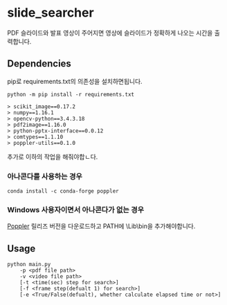 # slide_searcher

PDF 슬라이드와 발표 영상이 주어지면 영상에 슬라이드가 정확하게 나오는 시간을 출력합니다.

## Dependencies

pip로 requirements.txt의 의존성을 설치하면됩니다.

```shell
python -m pip install -r requirements.txt
```

```
> scikit_image==0.17.2
> numpy==1.16.1
> opencv-python==3.4.3.18
> pdf2image==1.16.0
> python-pptx-interface==0.0.12
> comtypes==1.1.10
> poppler-utils==0.1.0
```

추가로 이하의 작업을 해줘야합ㄴ다.

### 아나콘다를 사용하는 경우
```
conda install -c conda-forge poppler
```

### Windows 사용자이면서 아나콘다가 없는 경우
[Poppler](https://github.com/oschwartz10612/poppler-windows) 릴리즈 버전을 다운로드하고 PATH에 \Lib\bin을 추가해야합니다.
 
## Usage
```shell
python main.py 
    -p <pdf file path> 
    -v <video file path> 
    [-t <time(sec) step for search>] 
    [-f <frame step(defualt 1) for search>]
    [-e <True/False(defualt), whether calculate elapsed time or not>]
```
